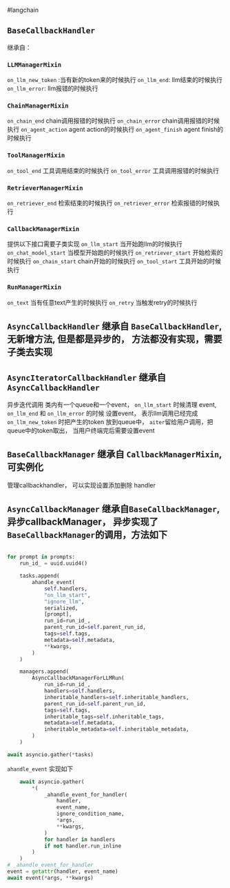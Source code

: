 #langchain 

## `BaseCallbackHandler`
继承自：
### `LLMManagerMixin`
`on_llm_new_token` :当有新的token来的时候执行
`on_llm_end`: llm结束的时候执行
`on_llm_error`: llm报错的时候执行

### `ChainManagerMixin`
`on_chain_end` chain调用报错的时候执行
`on_chain_error` chain调用报错的时候执行
`on_agent_action` agent action的时候执行
`on_agent_finish` agent finish的时候执行

### `ToolManagerMixin`
`on_tool_end` 工具调用结束的时候执行
`on_tool_error` 工具调用报错的时候执行

### `RetrieverManagerMixin`
`on_retriever_end` 检索结束的时候执行
`on_retriever_error` 检索报错的时候执行

### `CallbackManagerMixin`
提供以下接口需要子类实现
`on_llm_start` 当开始跑llm的时候执行
`on_chat_model_start` 当模型开始跑的时候执行
`on_retriever_start` 开始检索的时候执行
`on_chain_start` chain开始的时候执行
`on_tool_start` 工具开始的时候执行

### `RunManagerMixin`
`on_text` 当有任意text产生的时候执行
`on_retry` 当触发retry的时候执行

## `AsyncCallbackHandler` 继承自 `BaseCallbackHandler`, 无新增方法,  但是都是异步的， 方法都没有实现，需要子类去实现


## `AsyncIteratorCallbackHandler` 继承自`AsyncCallbackHandler`
异步迭代调用 类内有一个queue和一个event，
`on_llm_start` 时候清理 event,  `on_llm_end` 和 `on_llm_error` 的时候 设置event， 表示llm调用已经完成
`on_llm_new_token` 时把产生的token 放到queue中，
`aiter`留给用户调用，把queue中的token取出， 当用户终端完后需要设置event 

## `BaseCallbackManager` 继承自 `CallbackManagerMixin`, 可实例化
 管理callbackhandler， 可以实现设置添加删除 handler


## `AsyncCallbackManager` 继承自`BaseCallbackManager`, 异步callbackManager， 异步实现了`BaseCallbackManager`的调用，方法如下
```python

for prompt in prompts:
	run_id_ = uuid.uuid4()

	tasks.append(
		ahandle_event(
			self.handlers,
			"on_llm_start",
			"ignore_llm",
			serialized,
			[prompt],
			run_id=run_id_,
			parent_run_id=self.parent_run_id,
			tags=self.tags,
			metadata=self.metadata,
			**kwargs,
		)
	)

	managers.append(
		AsyncCallbackManagerForLLMRun(
			run_id=run_id_,
			handlers=self.handlers,
			inheritable_handlers=self.inheritable_handlers,
			parent_run_id=self.parent_run_id,
			tags=self.tags,
			inheritable_tags=self.inheritable_tags,
			metadata=self.metadata,
			inheritable_metadata=self.inheritable_metadata,
		)
	)

await asyncio.gather(*tasks)
```

`ahandle_event` 实现如下
```python
    await asyncio.gather(
        *(
            _ahandle_event_for_handler(
                handler,
                event_name,
                ignore_condition_name,
                *args,
                **kwargs,
            )
            for handler in handlers
            if not handler.run_inline
        )
    )
# _ahandle_event_for_handler
event = getattr(handler, event_name)
await event(*args, **kwargs)
```


